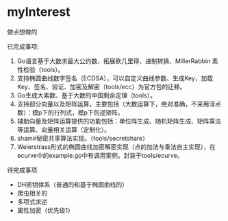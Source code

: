 # myInterest
做点想做的

已完成事项:
1. Go语言基于大数求最大公约数、拓展欧几里得、进制转换、MillerRabbin 素性检验（tools）。
2. 支持椭圆曲线数字签名（ECDSA），可以自定义曲线参数、生成Key，加载Key、签名、验证、加密及解密（tools/ecc）为官方包的迁移。
3. Go生成大素数、基于大数的中国剩余定理（tools）。
4. 支持部分向量以及矩阵运算，主要包括（大数运算下，绝对准确，不采用浮点数）：模p下的行列式，模p下的逆矩阵。
5. 辅助向量及矩阵运算提供的功能包括：单位阵生成、随机矩阵生成、矩阵乘法等运算、向量相关运算（定制化）。
6. shamir秘密共享算法实现。（tools/secretshare）
7. Weierstrass形式的椭圆曲线加密解密实现（点的加法与乘法自主实现），在ecurve中的example.go中有调用案例。封装于tools/ecurve。

待完成事项
- DH密钥体系（普通的和基于椭圆曲线的）
- 爬虫相关的
- 多项式求逆
- 属性加密（优先级1）

